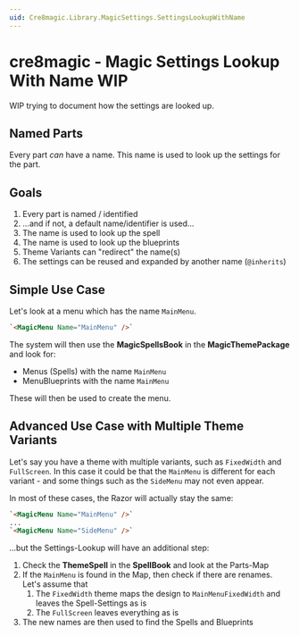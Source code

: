 ```yaml
---
uid: Cre8magic.Library.MagicSettings.SettingsLookupWithName
---
```


# cre8magic - Magic Settings Lookup With Name WIP

WIP trying to document how the settings are looked up.

## Named Parts

Every part _can_ have a name.
This name is used to look up the settings for the part.

## Goals

1. Every part is named / identified
1. ...and if not, a default name/identifier is used...
1. The name is used to look up the spell
1. The name is used to look up the blueprints
1. Theme Variants can "redirect" the name(s)
1. The settings can be reused and expanded by another name (`@inherits`)


## Simple Use Case

Let's look at a menu which has the name `MainMenu`.

```html
`<MagicMenu Name="MainMenu" />`
```

The system will then use the **MagicSpellsBook** in the **MagicThemePackage** and look for:

* Menus (Spells) with the name `MainMenu`
* MenuBlueprints with the name `MainMenu`

These will then be used to create the menu.

## Advanced Use Case with Multiple Theme Variants

Let's say you have a theme with multiple variants, such as `FixedWidth` and `FullScreen`.
In this case it could be that the `MainMenu` is different for each variant - and some things such as the `SideMenu` may not even appear.

In most of these cases, the Razor will actually stay the same:

```html
`<MagicMenu Name="MainMenu" />`
...
`<MagicMenu Name="SideMenu" />`
```

...but the Settings-Lookup will have an additional step:

1. Check the **ThemeSpell** in the **SpellBook** and look at the Parts-Map
1. If the `MainMenu` is found in the Map, then check if there are renames. Let's assume that
    1. The `FixedWidth` theme maps the design to `MainMenuFixedWidth` and leaves the Spell-Settings as is
    1. The `FullScreen` leaves everything as is
1. The new names are then used to find the Spells and Blueprints
